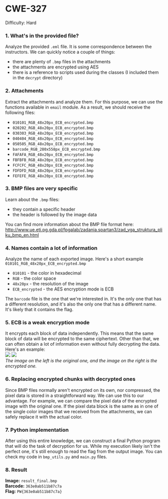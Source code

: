 # CWE-327
Difficulty: Hard

### 1. What's in the provided file?
Analyze the provided `.eml` file.
It is some correspondence between the instructors.
We can quickly notice a couple of things:
   - there are plenty of `.bmp` files in the attachments
   - the attachments are encrypted using AES
   - there is a reference to scripts used during the classes (I included them in the `decrypt` directory)

### 2. Attachments
Extract the attachments and analyze them.
For this purpose, we can use the functions available in `email` module.
As a result, we should receive the following files:
- `010101_RGB_48x20px_ECB_encrypted.bmp`
- `020202_RGB_48x20px_ECB_encrypted.bmp`
- `030303_RGB_48x20px_ECB_encrypted.bmp`
- `040404_RGB_48x20px_ECB_encrypted.bmp`
- `050505_RGB_48x20px_ECB_encrypted.bmp`
- `barcode_RGB_280x558px_ECB_encrypted.bmp`
- `FAFAFA_RGB_48x20px_ECB_encrypted.bmp`
- `FBFBFB_RGB_48x20px_ECB_encrypted.bmp`
- `FCFCFC_RGB_48x20px_ECB_encrypted.bmp`
- `FDFDFD_RGB_48x20px_ECB_encrypted.bmp`
- `FEFEFE_RGB_48x20px_ECB_encrypted.bmp`

### 3. BMP files are very specific
Learn about the `.bmp` files:
   - they contain a specific header
   - the header is followed by the image data

You can find more information about the BMP file format here: \
http://www.ue.eti.pg.gda.pl/fpgalab/zadania.spartan3/zad_vga_struktura_pliku_bmp_en.html

### 4. Names contain a lot of information
Analyze the name of each exported image. Here's a short example `010101_RGB_48x20px_ECB_encrypted.bmp`
   - `010101` - the color in hexadecimal
   - `RGB` - the color space
   - `48x20px` - the resolution of the image
   - `ECB_encrypted` - the AES encryption mode is ECB

The `barcode` file is the one that we're interested in.
It's the only one that has a different resolution, and it's also the only one that has a different name.
It's likely that it contains the flag.

### 5. ECB is a weak encryption mode
It encrypts each block of data independently.
This means that the same block of data will be encrypted to the same ciphertext.
Other than that, we can often obtain a lot of information even without fully decrypting the data.
Here's an example: \
   ![](./decrypt/demo24.bmp) ![](./decrypt/demo24_ECB_encrypted.bmp) \
_The image on the left is the original one, and the image on the right is the encrypted one._

### 6. Replacing encrypted chunks with decrypted ones
Since BMP files normally aren't encrypted on its own, nor compressed, the pixel data is stored in a straightforward way.
We can use this to our advantage.
For example, we can compare the pixel data of the encrypted image with the original one.
If the pixel data block is the same as in one of the single color images that we received from the attachments,
we can safely replace it with the actual color.

### 7. Python implementation
After using this entire knowledge, we can construct a final Python program that will do the task of decryption for us.
While my execution likely isn't the perfect one, it's still enough to read the flag from the output image.
You can check my code in `bmp_utils.py` and `main.py` files.

### 8. Result
**Image:** `result_final.bmp` \
**Barcode:** `363e0ab511b87c7a` \
**Flag:** `PW{363e0ab511b87c7a}`